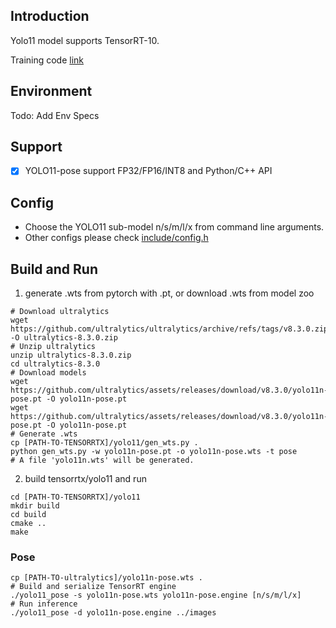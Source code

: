 ## Introduction

Yolo11 model supports TensorRT-10.

Training code [link](https://github.com/ultralytics/ultralytics/archive/refs/tags/v8.3.38.zip)

## Environment

Todo: Add Env Specs

## Support

* [x] YOLO11-pose support FP32/FP16/INT8 and Python/C++ API


## Config

* Choose the YOLO11 sub-model n/s/m/l/x from command line arguments.
* Other configs please check [include/config.h](src/config.h)

## Build and Run

1. generate .wts from pytorch with .pt, or download .wts from model zoo

```shell
# Download ultralytics
wget https://github.com/ultralytics/ultralytics/archive/refs/tags/v8.3.0.zip -O ultralytics-8.3.0.zip
# Unzip ultralytics
unzip ultralytics-8.3.0.zip
cd ultralytics-8.3.0
# Download models
wget https://github.com/ultralytics/assets/releases/download/v8.3.0/yolo11n-pose.pt -O yolo11n-pose.pt
wget https://github.com/ultralytics/assets/releases/download/v8.3.0/yolo11n-pose.pt -O yolo11n-pose.pt
# Generate .wts
cp [PATH-TO-TENSORRTX]/yolo11/gen_wts.py .
python gen_wts.py -w yolo11n-pose.pt -o yolo11n-pose.wts -t pose
# A file 'yolo11n.wts' will be generated.
```

2. build tensorrtx/yolo11 and run
```shell
cd [PATH-TO-TENSORRTX]/yolo11
mkdir build
cd build
cmake ..
make
```

### Pose
```shell
cp [PATH-TO-ultralytics]/yolo11n-pose.wts .
# Build and serialize TensorRT engine
./yolo11_pose -s yolo11n-pose.wts yolo11n-pose.engine [n/s/m/l/x]
# Run inference
./yolo11_pose -d yolo11n-pose.engine ../images
```
